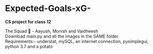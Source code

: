 # Expected-Goals-xG-
**CS project for class 12**

The Squad 💪 - Aayush, Monish and Vaidheesh  
Download main.py and all the images in the SAME folder  
Requirements:- understat, mySQL, an internet connection, pysimplegui, python 3.7 and a potato
